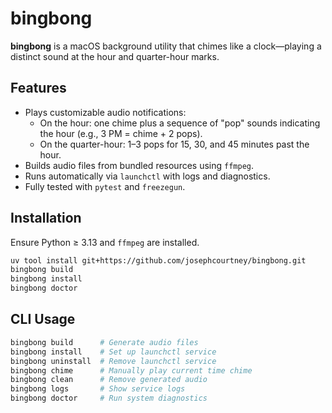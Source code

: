 # bingbong

**bingbong** is a macOS background utility that chimes like a clock—playing a distinct sound at the hour and quarter-hour marks.

## Features

- Plays customizable audio notifications:
  - On the hour: one chime plus a sequence of "pop" sounds indicating the hour (e.g., 3 PM = chime + 2 pops).
  - On the quarter-hour: 1–3 pops for 15, 30, and 45 minutes past the hour.
- Builds audio files from bundled resources using `ffmpeg`.
- Runs automatically via `launchctl` with logs and diagnostics.
- Fully tested with `pytest` and `freezegun`.

## Installation

Ensure Python ≥ 3.13 and `ffmpeg` are installed.

```bash
uv tool install git+https://github.com/josephcourtney/bingbong.git
bingbong build
bingbong install
bingbong doctor
```

## CLI Usage

```bash
bingbong build      # Generate audio files
bingbong install    # Set up launchctl service
bingbong uninstall  # Remove launchctl service
bingbong chime      # Manually play current time chime
bingbong clean      # Remove generated audio
bingbong logs       # Show service logs
bingbong doctor     # Run system diagnostics
```
